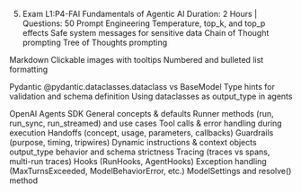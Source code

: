 5. Exam L1:P4-FAI Fundamentals of Agentic AI
Duration: 2 Hours | Questions: 50
Prompt Engineering
Temperature, top_k, and top_p effects
Safe system messages for sensitive data
Chain of Thought prompting
Tree of Thoughts prompting


Markdown
Clickable images with tooltips
Numbered and bulleted list formatting


Pydantic
@pydantic.dataclasses.dataclass vs BaseModel
Type hints for validation and schema definition
Using dataclasses as output_type in agents


OpenAI Agents SDK
General concepts & defaults
Runner methods (run, run_sync, run_streamed) and use cases
Tool calls & error handling during execution
Handoffs (concept, usage, parameters, callbacks)
Guardrails (purpose, timing, tripwires)
Dynamic instructions & context objects
output_type behavior and schema strictness
Tracing (traces vs spans, multi-run traces)
Hooks (RunHooks, AgentHooks)
Exception handling (MaxTurnsExceeded, ModelBehaviorError, etc.)
ModelSettings and resolve() method
